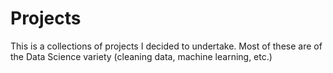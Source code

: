 # Projects
This is a collections of projects I decided to undertake. Most of these are of the Data Science variety (cleaning data, machine learning, etc.)
